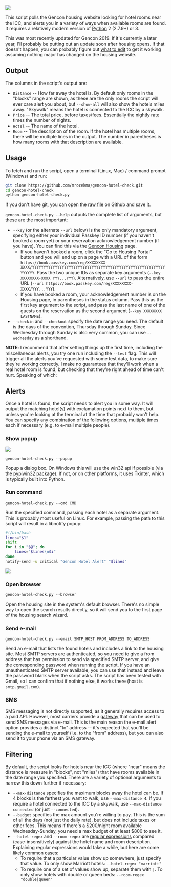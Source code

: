 ![](/../imgs/demo.png)

This script polls the Gencon housing website looking for hotel rooms near the ICC, and alerts you in a variety of ways when available rooms are found. It requires a relatively modern version of [Python](https://www.python.org/) 2 (2.7.9+) or 3.

This was most recently updated for Gencon 2019. If it's currently a later year, I'll probably be putting out an update soon after housing opens. If that doesn't happen, you can probably figure out [what to edit](https://github.com/mrozekma/gencon-hotel-check/blob/master/gencon-hotel-check.py#L26-L27) to get it working assuming nothing major has changed on the housing website.

## Output

The columns in the script's output are:

* `Distance` -- How far away the hotel is. By default only rooms in the "blocks" range are shown, as these are the only rooms the script will ever care alert you about, but `--show-all` will also show the hotels miles away. "Skywalk" means the hotel is connected to the ICC by a skywalk.
* `Price` -- The total price, before taxes/fees. Essentially the nightly rate times the number of nights.
* `Hotel` -- The name of the hotel.
* `Room` -- The description of the room. If the hotel has multiple rooms, there will be multiple lines in the output. The number in parentheses is how many rooms with that description are available.

## Usage

To fetch and run the script, open a terminal (Linux, Mac) / command prompt (Windows) and run:

```sh
git clone https://github.com/mrozekma/gencon-hotel-check.git
cd gencon-hotel-check
python gencon-hotel-check.py
```

If you don't have git, you can open the [raw file](https://raw.githubusercontent.com/mrozekma/gencon-hotel-check/master/gencon-hotel-check.py) on Github and save it.

`gencon-hotel-check.py --help` outputs the complete list of arguments, but these are the most important:

* `--key` (or the alternate `--url` below) is the only mandatory argument, specifying either your individual Passkey ID number (if you haven't booked a room yet) or your reservation acknowledgement number (if you have). You can find this via the [Gencon Housing](https://www.gencon.com/housing) page.
  * If you haven't booked a room, click the "Go to Housing Portal" button and you will end up on a page with a URL of the form `https://book.passkey.com/reg/XXXXXXXX-XXXX/YYYYYYYYYYYYYYYYYYYYYYYYYYYYYYYYYYYYYYYYYYYYYYYYYYYYYYYYYYYYYYYY`. Pass the two unique IDs as separate key arguments (`--key XXXXXXXX-XXXX YYY...YYY`). Alternatively, use `--url` to pass the entire URL (`--url https://book.passkey.com/reg/XXXXXXXX-XXXX/YYY...YYY`).
  * If you have booked a room, your acknowledgement number is on the Housing page, in parentheses in the status column. Pass this as the first key argument to the script, and pass the last name of one of the guests on the reservation as the second argument (`--key XXXXXXXX LASTNAME`).
* `--checkin` and `--checkout` specify the date range you need. The default is the days of the convention, Thursday through Sunday. Since Wednesday through Sunday is also very common, you can use `--wednesday` as a shorthand.

**NOTE**: I recommend that after setting things up the first time, including the miscellaneous alerts, you try one run including the `--test` flag. This will trigger all the alerts you've requested with some test data, to make sure they're working correctly. I make no guarantees that they'll work when a real hotel room is found, but checking that they're right ahead of time can't hurt. Speaking of which:

## Alerts

Once a hotel is found, the script needs to alert you in some way. It will output the matching hotel(s) with exclamation points next to them, but unless you're looking at the terminal at the time that probably won't help. You can specify any combination of the following options, multiple times each if necessary (e.g. to e-mail multiple people).

### Show popup

![](/../imgs/alert-popup.png)

`gencon-hotel-check.py --popup`

Popup a dialog box. On Windows this will use the win32 api if possible (via the [pypiwin32 package](https://pypi.python.org/pypi/pypiwin32/)). If not, or on other platforms, it uses Tkinter, which is typically built into Python.

### Run command

`gencon-hotel-check.py --cmd CMD`

Run the specified command, passing each hotel as a separate argument. This is probably most useful on Linux. For example, passing the path to this script will result in a libnotify popup:

```sh
#!/bin/bash
lines="$1"
shift
for i in "$@"; do
	lines="$lines\n$i"
done
notify-send -u critical "Gencon Hotel Alert" "$lines"
```

![](/../imgs/alert-libnotify.png)

### Open browser

`gencon-hotel-check.py --browser`

Open the housing site in the system's default browser. There's no simple way to open the search results directly, so it will send you to the first page of the housing search wizard.

### Send e-mail

`gencon-hotel-check.py --email SMTP_HOST FROM_ADDRESS TO_ADDRESS`

Send an e-mail that lists the found hotels and includes a link to the housing site. Most SMTP servers are authenticated, so you need to give a from address that has permission to send via specified SMTP server, and give the corresponding password when running the script. If you have an unauthenticated SMTP server available, you can use that instead and leave the password blank when the script asks. The script has been tested with Gmail, so I can confirm that if nothing else, it works there (host is `smtp.gmail.com`).

### SMS

SMS messaging is not directly supported, as it generally requires access to a paid API. However, most carriers provide a [gateway](https://en.wikipedia.org/wiki/SMS_gateway#Email_clients) that can be used to send SMS messages via e-mail. This is the main reason the e-mail alert option provides a distinct "to" address -- it's expected that you'll be sending the e-mail to yourself (i.e. to the "from" address), but you can also send it to your phone via an SMS gateway.

## Filtering

By default, the script looks for hotels near the ICC (where "near" means the distance is measure in "blocks", not "miles") that have rooms available in the date range you specified. There are a variety of optional arguments to narrow this down further if necessary:

* `--max-distance` specifies the maximum blocks away the hotel can be. If 4 blocks is the farthest you want to walk, use `--max-distance 4`. If you require a hotel connected to the ICC by a skywalk, use `--max-distance connected` (or just `--connected`).
* `--budget` specifies the max amount you're willing to pay. This is the sum of all the days (not just the daily rate), but does not include taxes or other fees. This means if there's a $200/night room available Wednesday-Sunday, you need a max budget of at least $800 to see it.
* `--hotel-regex` and `--room-regex` are [regular expressions](https://en.wikipedia.org/wiki/Regular_expression) compared (case-insensitively) against the hotel name and room description. Explaining regular expressions would take a while, but here are some likely common cases:
  - To require that a particular value show up somewhere, just specify that value. To only show Marriott hotels: `--hotel-regex "marriott"`
  - To require one of a set of values show up, separate them with `|`. To only show hotels with double or queen beds: `--room-regex "double|queen"`
